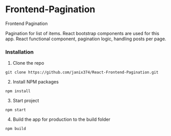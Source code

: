 # Frontend-Pagination

Frontend Pagination

Pagination for list of items.
React bootstrap components are used for this app.
React functional component, pagination logic, handling posts per page.

### Installation

1. Clone the repo
```
git clone https://github.com/janix374/React-Frontend-Pagination.git
```
2. Install NPM packages
```
npm install
```
3. Start project 
```
npm start
```
4. Build the app for production to the build folder
```
npm build
``` 
